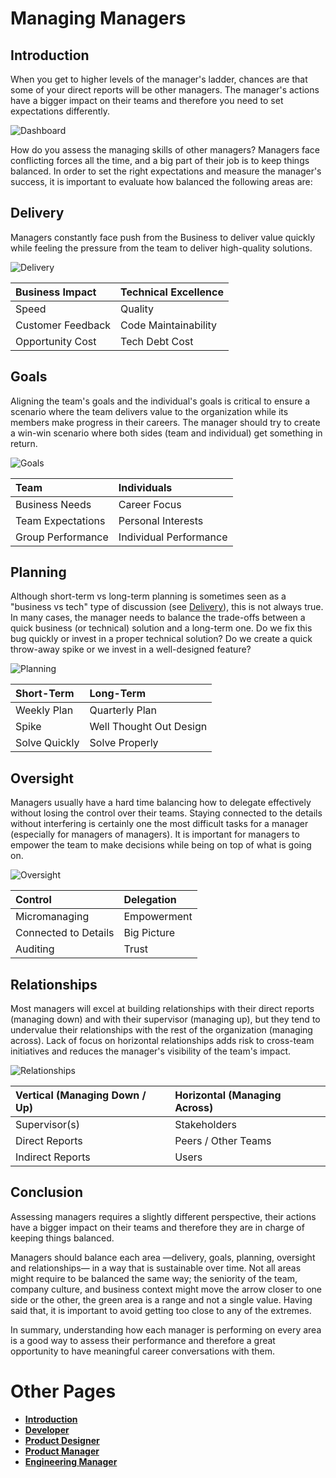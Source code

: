 # Managing Managers

## Introduction

When you get to higher levels of the manager's ladder, chances are that some of your direct reports will be other managers.
The manager's actions have a bigger impact on their teams and therefore you need to set expectations differently.

<picture>
  <source media="(prefers-color-scheme: dark)" srcset="/charts/dashboard-dark.png">
  <source media="(prefers-color-scheme: light)" srcset="/charts/dashboard.png">
  <img alt="Dashboard" src="/charts/dashboard.png">
</picture>

How do you assess the managing skills of other managers?
Managers face conflicting forces all the time, and a big part of their job is to keep things balanced.
In order to set the right expectations and measure the manager's success, it is important to evaluate how balanced the following areas are:

## Delivery

Managers constantly face push from the Business to deliver value quickly while feeling the pressure from the team to deliver high-quality solutions.

![Delivery](/charts/dashboard-delivery.png)

| Business Impact   | Technical Excellence |
| :---------------- | :------------------- |
| Speed             | Quality              |
| Customer Feedback | Code Maintainability |
| Opportunity Cost  | Tech Debt Cost       |

## Goals

Aligning the team's goals and the individual's goals is critical to ensure a scenario where the team delivers value to the organization while its members make progress in their careers. The manager should try to create a win-win scenario where both sides (team and individual) get something in return.

![Goals](/charts/dashboard-goals.png)

| Team              | Individuals            |
| :---------------- | :--------------------- |
| Business Needs    | Career Focus           |
| Team Expectations | Personal Interests     |
| Group Performance | Individual Performance |

## Planning

Although short-term vs long-term planning is sometimes seen as a "business vs tech" type of discussion (see [Delivery](#delivery)), this is not always true. In many cases, the manager needs to balance the trade-offs between a quick business (or technical) solution and a long-term one. Do we fix this bug quickly or invest in a proper technical solution? Do we create a quick throw-away spike or we invest in a well-designed feature?

![Planning](/charts/dashboard-planning.png)

| Short-Term    | Long-Term               |
| :------------ | :---------------------- |
| Weekly Plan   | Quarterly Plan          |
| Spike         | Well Thought Out Design |
| Solve Quickly | Solve Properly          |

## Oversight

Managers usually have a hard time balancing how to delegate effectively without losing the control over their teams. Staying connected to the details without interfering is certainly one the most difficult tasks for a manager (especially for managers of managers). It is important for managers to empower the team to make decisions while being on top of what is going on.

![Oversight](/charts/dashboard-oversight.png)

| Control              | Delegation  |
| :------------------- | :---------- |
| Micromanaging        | Empowerment |
| Connected to Details | Big Picture |
| Auditing             | Trust       |

## Relationships

Most managers will excel at building relationships with their direct reports (managing down) and with their supervisor (managing up), but they tend to undervalue their relationships with the rest of the organization (managing across). Lack of focus on horizontal relationships adds risk to cross-team initiatives and reduces the manager's visibility of the team's impact.

![Relationships](/charts/dashboard-relationships.png)

| Vertical (Managing Down / Up) | Horizontal (Managing Across) |
| :---------------------------- | :--------------------------- |
| Supervisor(s)                 | Stakeholders                 |
| Direct Reports                | Peers / Other Teams          |
| Indirect Reports              | Users                        |

## Conclusion

Assessing managers requires a slightly different perspective, their actions have a bigger impact on their teams and therefore they are in charge of keeping things balanced.

Managers should balance each area —delivery, goals, planning, oversight and relationships— in a way that is sustainable over time. Not all areas might require to be balanced the same way; the seniority of the team, company culture, and business context might move the arrow closer to one side or the other, the green area is a range and not a single value. Having said that, it is important to avoid getting too close to any of the extremes.

In summary, understanding how each manager is performing on every area is a good way to assess their performance and therefore a great opportunity to have meaningful career conversations with them.

# Other Pages

- [**Introduction**](README.md)
- [**Developer**](Developer.md)
- [**Product Designer**](ProductDesigner.md)
- [**Product Manager**](ProductManager.md)
- [**Engineering Manager**](EngineeringManager.md)
